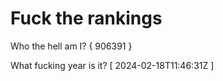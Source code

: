 # Fuck the rankings

Who the hell am I?
{ 906391 }

What fucking year is it?
[ 2024-02-18T11:46:31Z ]
